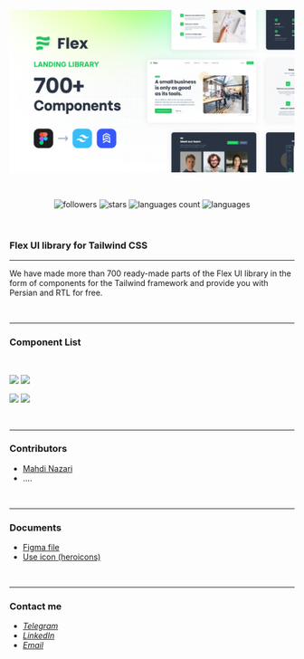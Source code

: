 <div align="center">

![](cover.png)

<br>

![followers](https://img.shields.io/github/followers/peymanath?color=green&style=flat)
![stars](https://img.shields.io/github/stars/peymanath/flex-ui?color=gold&style=flat)
![languages count](https://img.shields.io/github/languages/count/peymanath/flex-ui?color=blue&style=flat)
![languages](https://img.shields.io/github/languages/top/peymanath/flex-ui?color=blue&style=flat)

<!--

![fork](https://img.shields.io/github/forks/peymanath/flex-ui?color=purple&style=flat)
![watchers](https://img.shields.io/github/watchers/peymanath/flex-ui?color=orange&style=flat)
![watchers](https://img.shields.io/github/languages/count/peymanath/flex-ui?color=blue&style=flat)

--->

<br>
</div>


### Flex UI library for Tailwind CSS

---

We have made more than 700 ready-made parts of the Flex UI library in the form of components for the Tailwind framework and provide you with Persian and RTL for free.

<br>

---

### Component List

<br>

 ![](https://img.shields.io/badge/Navigations-orange?color=06B6D4&style=flat&logo=TailwindCss&logoColor=white)
  [![](https://img.shields.io/github/directory-file-count/peymanath/flex-ui/components/navigations?color=E34F26&style=flat&label=HTML5&logo=HTML5&logoColor=white)](https://github.com/peymanath/flex-ui/tree/main/components/navigations)

 ![](https://img.shields.io/badge/Hero&nbsp;Sections-orange?color=06B6D4&style=flat&logo=TailwindCss&logoColor=white)
  [![](https://img.shields.io/github/directory-file-count/peymanath/flex-ui/components/hero-sections?color=E34F26&style=flat&label=HTML5&logo=HTML5&logoColor=white)](https://github.com/peymanath/flex-ui/tree/main/components/hero-sections)

<br>

---

### Contributors

- [Mahdi Nazari](https://github.com/mhdi-nzari) 
- ....

<br>

---

### Documents

- [Figma file](https://www.figma.com/file/y5DNSap2srUYF0jsYcWlWe/Flex-UI-library-for-Tailwind-CSS-(Community))
- [Use icon (heroicons)](https://heroicons.com/)

<br>

---

### Contact me

- *[Telegram](https://t.me/peymanath)*
- *[LinkedIn](https://linkedin.com/in/peymanath)*
- *[Email](mailto:naderidefault@gmail.com)*